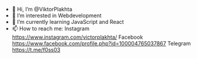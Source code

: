 - 👋 Hi, I’m @ViktorPlakhta
- 👀 I’m interested in Webdevelopment
- 🌱 I’m currently learning JavaScript and React
- 📫 How to reach me: 
      Instagram https://www.instagram.com/victorplakhta/
      Facebook https://www.facebook.com/profile.php?id=100004765037867
      Telegram https://t.me/f0ss03


<!---
ViktorPlakhta/ViktorPlakhta is a ✨ special ✨ repository because its `README.md` (this file) appears on your GitHub profile.
You can click the Preview link to take a look at your changes.
--->
